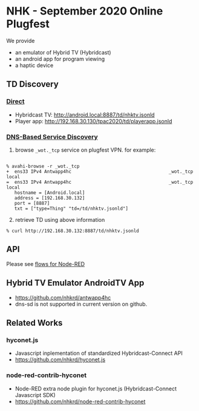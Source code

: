 # NHK - September 2020 Online Plugfest

We provide 
- an emulator of Hybrid TV (Hybridcast)
- an android app for program viewing
- a haptic device
 
## TD Discovery

### [Direct](https://w3c.github.io/wot-discovery/#introduction-direct)

- Hybridcast TV: http://android.local:8887/td/nhktv.jsonld
- Player app: http://192.168.30.130/tpac2020/td/playerapp.jsonld


### [DNS-Based Service Discovery](https://w3c.github.io/wot-discovery/#introduction-dns-sd)

1. browse `_wot._tcp` service on plugfest VPN.  for example:
```

% avahi-browse -r _wot._tcp
+  ens33 IPv4 Antwapp4hc                                    _wot._tcp            local
=  ens33 IPv4 Antwapp4hc                                    _wot._tcp            local
   hostname = [Android.local]
   address = [192.168.30.132]
   port = [8887]
   txt = ["type=Thing" "td=/td/nhktv.jsonld"]

```
2. retrieve TD using above information
```
% curl http://192.168.30.132:8887/td/nhktv.jsonld
```

## API
Please see [flows for Node-RED](https://github.com/w3c/wot-testing/blob/master/events/2020.09.Online/TDs/NHK/flows_nhk_plugfest202009.json)

## Hybrid TV Emulator AndroidTV App 
- https://github.com/nhkrd/antwapp4hc
- dns-sd is not supported in current version on github.

## Related Works

### hyconet.js
- Javascript inplementation of standardized Hybridcast-Connect API 
- https://github.com/nhkrd/hyconet.js

### node-red-contrib-hyconet
- Node-RED extra node plugin for hyconet.js (Hybridcast-Connect Javascript SDK)
- https://github.com/nhkrd/node-red-contrib-hyconet
